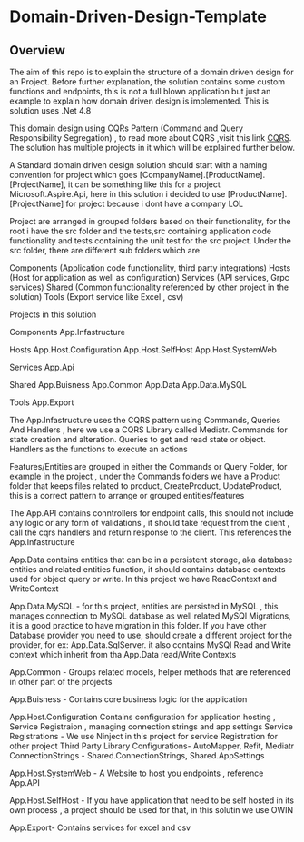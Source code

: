 # Domain-Driven-Design-Template

## Overview
The aim of this repo is to explain the structure of a domain driven design for an Project. Before further explanation, the solution contains some custom functions and endpoints, this is not a full blown application but just an example to explain how domain driven design is implemented. This is solution uses .Net 4.8

This domain design using CQRs Pattern (Command and Query Responsibility Segregation) , to read more about CQRS ,visit this link [CQRS](https://en.wikipedia.org/wiki/Command%E2%80%93query_separation). The solution has multiple projects in it which will be explained further below. 

A Standard domain driven design solution should start with a naming convention for project which goes [CompanyName].[ProductName].[ProjectName], it can be something like this for a project Microsoft.Aspire.Api, here in this solution i decided to use [ProductName].[ProjectName] for project because i dont have a company LOL

Project are arranged in grouped folders based on their functionality, for the root i have the src folder and the tests,src containing application code functionality and tests containing the unit test for the src project. Under the src folder, there are different sub folders which are 

Components (Application code functionality, third party integrations)
Hosts (Host for application as well as configuration)
Services (API services, Grpc services)
Shared (Common functionality referenced by other project in the solution)
Tools (Export service like Excel , csv)


Projects in this solution

Components
App.Infastructure 

Hosts
App.Host.Configuration
App.Host.SelfHost
App.Host.SystemWeb

Services
App.Api

Shared
App.Buisness
App.Common
App.Data
App.Data.MySQL


Tools
App.Export


The App.Infastructure uses the CQRS pattern using Commands, Queries And Handlers , here we use a CQRS Library called Mediatr. 
Commands for state creation and alteration. 
Queries to get and read state or object.
Handlers as the functions to execute an actions

Features/Entities are grouped in either the Commands or Query Folder, for example in the project , under the Commands folders we have a Product folder that keeps files related to product, CreateProduct, UpdateProduct, this is a correct pattern to arrange or grouped entities/features


The App.API contains conntrollers for endpoint calls, this should not include any logic or any form of validations , it should take request from the client , call the cqrs handlers and return response to the client. This references the App.Infastructure


App.Data contains entities that can be in a persistent storage, aka database entities and related entities function, it should contains database contexts used for object query or write. In this project we have ReadContext and WriteContext

App.Data.MySQL - for this project, entities are persisted in MySQL , this manages connection to MySQL database as well related MySQl Migrations, it is a good practice to have migration in this folder. If you have other Database provider you need to use, should create a different project for the provider, for ex: App.Data.SqlServer. it also contains MySQl Read and Write context which inherit from tha App.Data read/Write Contexts


App.Common - Groups related models, helper methods that are referenced in other part of the projects

App.Buisness - Contains core business logic for the application


App.Host.Configuration 
Contains configuration for application hosting , Service Registraion , managing connection strings and app settings
Service Registrations - We use Ninject in this project for service Registration for other project
Third Party Library Configurations- AutoMapper, Refit, Mediatr
ConnectionStrings - Shared.ConnectionStrings, Shared.AppSettings


App.Host.SystemWeb - A Website to host you endpoints , reference App.API


App.Host.SelfHost - If you have application that need to be self hosted in its own process , a project should be used for that, in this solutin we use OWIN


App.Export- Contains services for excel and csv













